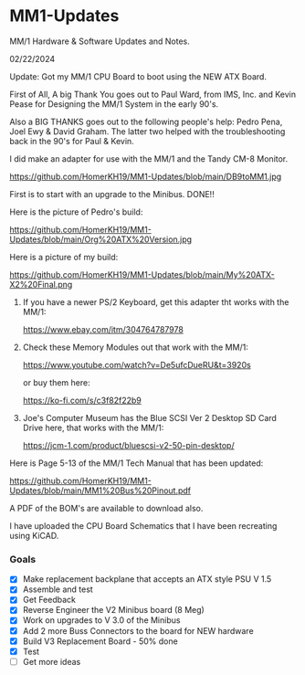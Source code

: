 # MM1-Updates

MM/1 Hardware & Software Updates and Notes.

02/22/2024

Update: Got my MM/1 CPU Board to boot using the NEW ATX Board.

First of All, A big Thank You goes out to Paul Ward, from IMS, Inc. and Kevin Pease for Designing the MM/1 System in the early 90's.

Also a BIG THANKS goes out to the following people's help: Pedro Pena, Joel Ewy & David Graham.
The latter two helped with the troubleshooting back in the 90's for Paul & Kevin.

I did make an adapter for use with the MM/1 and the Tandy CM-8 Monitor.

https://github.com/HomerKH19/MM1-Updates/blob/main/DB9toMM1.jpg

First is to start with an upgrade to the Minibus. DONE!!

Here is the picture of Pedro's build:

https://github.com/HomerKH19/MM1-Updates/blob/main/Org%20ATX%20Version.jpg

Here is a picture of my build:

https://github.com/HomerKH19/MM1-Updates/blob/main/My%20ATX-X2%20Final.png

1) If you have a newer PS/2 Keyboard, get this adapter tht works with the MM/1:

   https://www.ebay.com/itm/304764787978

2) Check these Memory Modules out that work with the MM/1:

   https://www.youtube.com/watch?v=De5ufcDueRU&t=3920s

   or buy them here:

   https://ko-fi.com/s/c3f82f22b9

3) Joe's Computer Museum has the Blue SCSI Ver 2 Desktop SD Card Drive here, that works with the MM/1:

   https://jcm-1.com/product/bluescsi-v2-50-pin-desktop/

Here is Page 5-13 of the MM/1 Tech Manual that has been updated:

https://github.com/HomerKH19/MM1-Updates/blob/main/MM1%20Bus%20Pinout.pdf

A PDF of the BOM's are available to download also.

I have uploaded the CPU Board Schematics that I have been recreating using KiCAD.

### Goals
- [X] Make replacement backplane that accepts an ATX style PSU V 1.5
- [X] Assemble and test
- [X] Get Feedback
- [X] Reverse Engineer the V2 Minibus board (8 Meg)
- [X] Work on upgrades to V 3.0 of the Minibus
- [X] Add 2 more Buss Connectors to the board for NEW hardware
- [X] Build V3 Replacement Board - 50% done
- [X] Test
- [ ] Get more ideas

